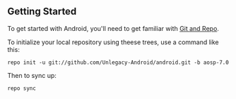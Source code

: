 Getting Started
---------------

To get started with Android, you'll need to get
familiar with [Git and Repo](http://source.android.com/source/using-repo.html).

To initialize your local repository using theese trees, use a command like this:

    repo init -u git://github.com/Unlegacy-Android/android.git -b aosp-7.0

Then to sync up:

    repo sync